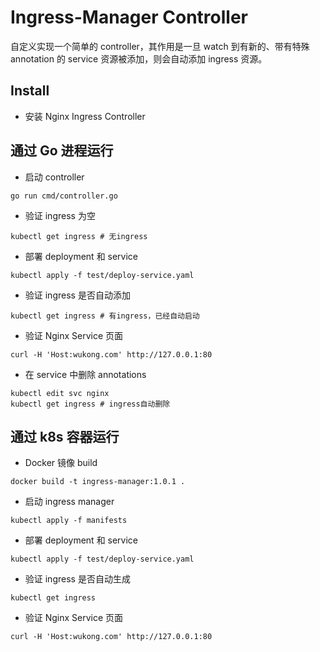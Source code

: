 # Ingress-Manager Controller

自定义实现一个简单的 controller，其作用是一旦 watch 到有新的、带有特殊 annotation 的 service 资源被添加，则会自动添加 ingress 资源。

## Install

- 安装 Nginx Ingress Controller

## 通过 Go 进程运行

- 启动 controller
```shell
go run cmd/controller.go
```

- 验证 ingress 为空
```shell
kubectl get ingress # 无ingress 
```

- 部署 deployment 和 service

```shell
kubectl apply -f test/deploy-service.yaml 
```

- 验证 ingress 是否自动添加

```shell
kubectl get ingress # 有ingress，已经自动启动 
```

- 验证 Nginx Service 页面
```shell
curl -H 'Host:wukong.com' http://127.0.0.1:80
```

- 在 service 中删除 annotations

```shell
kubectl edit svc nginx
kubectl get ingress # ingress自动删除
```

## 通过 k8s 容器运行

- Docker 镜像 build
```shell
docker build -t ingress-manager:1.0.1 .
```

- 启动 ingress manager
```shell
kubectl apply -f manifests
```

- 部署 deployment 和 service
```shell
kubectl apply -f test/deploy-service.yaml 
```

- 验证 ingress 是否自动生成
```shell
kubectl get ingress
```

- 验证 Nginx Service 页面
```shell
curl -H 'Host:wukong.com' http://127.0.0.1:80
```


